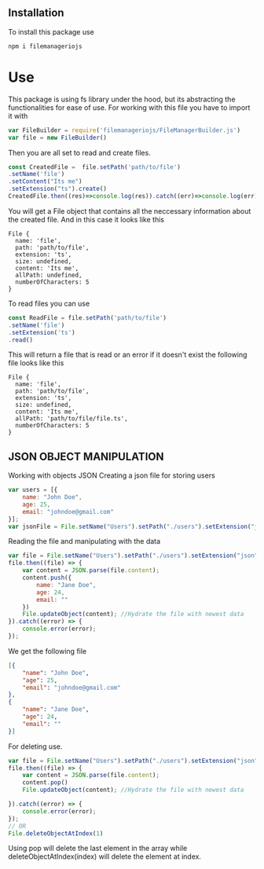 ## Installation
To install this package use
```cli
npm i filemanageriojs
```
# Use
This package is using fs library under the hood, but its abstracting the functionalities for ease of use.
For working with this file you have to import it with
```javascript
var FileBuilder = require('filemanageriojs/FileManagerBuilder.js')
var file = new FileBuilder()
```
Then you are all set to read and create files.

```javascript
const CreatedFile =  file.setPath('path/to/file')
.setName('file')
.setContent("Its me")
.setExtension("ts").create()
CreatedFile.then((res)=>console.log(res)).catch((err)=>console.log(err))
```
You will get a File object that contains all the neccessary information about the created file. And in this case it looks like this
```
File {
  name: 'file',
  path: 'path/to/file',
  extension: 'ts',
  size: undefined,
  content: 'Its me',
  allPath: undefined,
  numberOfCharacters: 5
}
```
To read files you can use
```javascript
const ReadFile = file.setPath('path/to/file')
.setName('file')
.setExtension('ts')
.read()
```
This will return a file that is read or an error if it doesn't exist 
the following file looks like this
```
File {
  name: 'file',
  path: 'path/to/file',
  extension: 'ts',
  size: undefined,
  content: 'Its me',
  allPath: 'path/to/file/file.ts',
  numberOfCharacters: 5
}
```
## JSON OBJECT MANIPULATION
Working with objects JSON
Creating a json file for storing users
```javascript
var users = [{
    name: "John Doe",
    age: 25,
    email: "johndoe@gmail.com"
}];
var jsonFile = File.setName("Users").setPath("./users").setExtension("json").setContent(JSON.stringify(users)).create();
```
Reading the file and manipulating with the data
```javascript
var file = File.setName("Users").setPath("./users").setExtension("json").read();
file.then((file) => {
    var content = JSON.parse(file.content);
    content.push({
        name: "Jane Doe",
        age: 24,
        email: ""
    })
    File.updateObject(content); //Hydrate the file with newest data
}).catch((error) => {
    console.error(error);
});
```
We get the following file 
```json
[{
    "name": "John Doe",
    "age": 25,
    "email": "johndoe@gmail.com"
},
{
    "name": "Jane Doe",
    "age": 24,
    "email": ""
}]
```
For deleting use.
```javascript
var file = File.setName("Users").setPath("./users").setExtension("json").read();
file.then((file) => {
    var content = JSON.parse(file.content);
    content.pop()
    File.updateObject(content); //Hydrate the file with newest data

}).catch((error) => {
    console.error(error);
});
// OR
File.deleteObjectAtIndex(1) 
```
Using pop will delete the last element in the array while deleteObjectAtIndex(index) will delete the element at index. 
